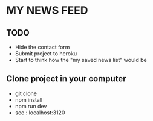 # MY NEWS FEED

## TODO
- Hide the contact form
- Submit project to heroku
- Start to think how the "my saved news list" would be

## Clone project in your computer
- git clone
- npm install
- npm run dev
- see : localhost:3120


